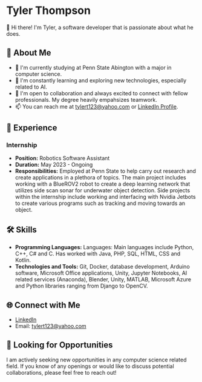 # Tyler Thompson

👋 Hi there! I'm Tyler, a software developer that is passionate about what he does.

## 🚀 About Me

- 🔭 I'm currently studying at Penn State Abington with a major in computer science.
- 🌱 I'm constantly learning and exploring new technologies, especially related to AI.
- 👯 I'm open to collaboration and always excited to connect with fellow professionals. My degree heavily empahsizes teamwork.
- 📫 You can reach me at tylert123@yahoo.com or [LinkedIn Profile](https://www.linkedin.com/in/tyler-thompson-52056623b/).

## 💼 Experience

### Internship
- **Position:** Robotics Software Assistant
- **Duration:** May 2023 - Ongoing
- **Responsibilities:** Employed at Penn State to help carry out research and create applications in a plethora of topics. The main project includes working with a BlueROV2 robot to create a deep learning network that utilizes side scan sonar for underwater object detection. Side projects within the internship include working and interfacing with Nvidia Jetbots to create various programs such as tracking and moving towards an object.

## 🛠️ Skills

- **Programming Languages:** Languages: Main languages include Python, C++, C# and C. Has worked with Java, PHP, SQL, HTML, CSS and Kotlin.
- **Technologies and Tools:** Git, Docker, database development, Arduino software, Microsoft Office applications, Unity, Jupyter Notebooks, AI related services (Anaconda), Blender, Unity, MATLAB, Microsoft Azure and Python libraries ranging from Django to OpenCV.

## 🌐 Connect with Me

- [LinkedIn](https://www.linkedin.com/in/tyler-thompson-52056623b/)
- Email: tylert123@yahoo.com

## 🌱 Looking for Opportunities

I am actively seeking new opportunities in any computer science related field. If you know of any openings or would like to discuss potential collaborations, please feel free to reach out!
